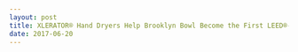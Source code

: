 ```yaml
---
layout: post
title: XLERATOR® Hand Dryers Help Brooklyn Bowl Become the First LEED®-Certified Bowling Alley in the World
date: 2017-06-20
---
```


